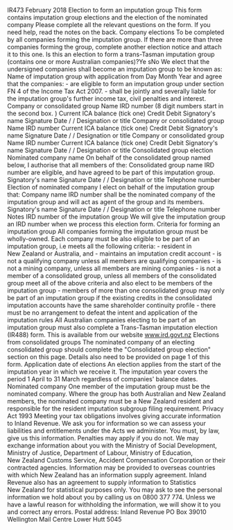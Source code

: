 IR473 February 2018 Election to form an imputation group This form contains imputation group elections and the election of the nominated company Please complete all the relevant questions on the form. If you need help, read the notes on the back. Company elections To be completed by all companies forming the imputation group. If there are more than three companies forming the group, complete another election notice and attach it to this one. Is this an election to form a trans-Tasman imputation group (contains one or more Australian companies)?Ye sNo We elect that the undersigned companies shall become an imputation group to be known as: Name of imputation group with application from Day Month Year and agree that the companies: - are eligible to form an imputation group under section FN 4 of the Income Tax Act 2007. - shall be jointly and severally liable for the imputation group's further income tax, civil penalties and interest. Company or consolidated group Name IRD number (8 digit numbers start in the second box. ) Current ICA balance (tick one) Credit Debit Signatory's name Signature Date / / Designation or title Company or consolidated group Name IRD number Current ICA balance (tick one) Credit Debit Signatory's name Signature Date / / Designation or title Company or consolidated group Name IRD number Current ICA balance (tick one) Credit Debit Signatory's name Signature Date / / Designation or title Consolidated group election Nominated company name On behalf of the consolidated group named below, I authorise that all members of the: Consolidated group name IRD number are eligible, and have agreed to be part of this imputation group. Signatory's name Signature Date / / Designation or title Telephone number Election of nominated company I elect on behalf of the imputation group that: Company name IRD number shall be the nominated company of the imputation group and will act as agent of the group and its members. Signatory's name Signature Date / / Designation or title Telephone number Notes IRD number of the imputation group We will give the imputation group an IRD number when we process this election form. Criteria for forming an imputation group All companies forming the imputation group must be wholly-owned. Each company must be also eligible to be part of an imputation group, i.e meets all the following criteria: - resident in New Zealand or Australia, and - maintains an imputation credit account - is not a qualifying company unless all members are qualifying companies - is not a mining company, unless all members are mining companies - is not a member of a consolidated group, unless all members of the consolidated group meet all of the above criteria and also elect to be members of the imputation group - members of more than one consolidated group may only be part of an imputation group if the existing credits in the consolidated imputation accounts have the same shareholder continuity profile - there must be no arrangement to defeat the intent and application of the imputation rules All Australian companies electing to be part of an imputation group must also complete a Trans-Tasman imputation election (IR488) form. This is available from our website www.ird.govt.nz Elections from consolidated groups The nominated company of an electing consolidated group should complete the "Consolidated group election" section on this page. Details also need to be provided on page 1 of this form. Application date of elections An election applies from the start of the imputation year in which we receive it. The imputation year covers the period 1 April to 31 March regardless of companies' balance dates. Nominated company One member of the imputation group must be the nominated company. Where the group has both Australian and New Zealand members, the nominated company must be a New Zealand resident and responsible for the resident imputation subgroup filing requirement. Privacy Act 1993 Meeting your tax obligations involves giving accurate information to Inland Revenue. We ask you for information so we can assess your liabilities and entitlements under the Acts we administer. You must, by law, give us this information. Penalties may apply if you do not. We may exchange information about you with the Ministry of Social Development, Ministry of Justice, Department of Labour, Ministry of Education, New Zealand Customs Service, Accident Compensation Corporation or their contracted agencies. Information may be provided to overseas countries with which New Zealand has an information supply agreement. Inland Revenue also has an agreement to supply information to Statistics New Zealand for statistical purposes only. You may ask to see the personal information we hold about you by calling us on 0800 377 774. Unless we have a lawful reason for withholding the information, we will show it to you and correct any errors. Postal address: Inland Revenue PO Box 39010 Wellington Mail Centre Lower Hutt 5045